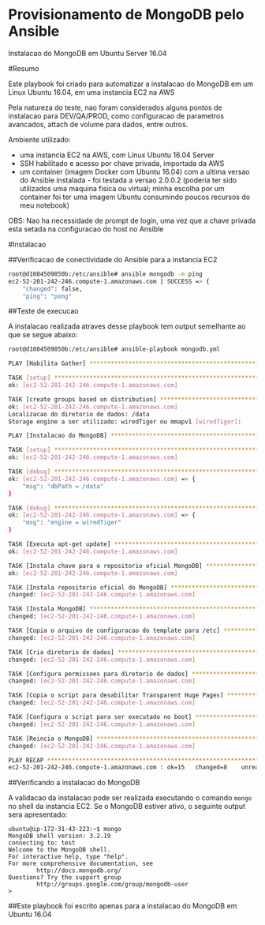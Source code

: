 # Provisionamento de MongoDB pelo Ansible
Instalacao do MongoDB em Ubuntu Server 16.04

#Resumo

Este playbook foi criado para automatizar a instalacao do MongoDB em um Linux Ubuntu 16.04, em uma instancia  EC2 na AWS

Pela natureza do teste, nao foram considerados alguns pontos de instalacao para DEV/QA/PROD, como configuracao de parametros avancados, attach de volume para dados, entre outros.

Ambiente utilizado:

* uma instancia EC2 na AWS, com Linux Ubuntu 16.04 Server
* SSH habilitado e acesso por chave privada, importada da AWS
* um container (imagem Docker com Ubuntu 16.04) com a ultima versao do Ansible instalada - foi testada a versao 2.0.0.2
  (poderia ter sido utilizados uma maquina fisica ou virtual; minha escolha por um container foi ter uma imagem Ubuntu consumindo poucos recursos do meu notebook) 

OBS: Nao ha necessidade de prompt de login, uma vez que a chave privada esta setada na configuracao do host no Ansible

#Instalacao

##Verificacao de conectividade do Ansible para a instancia EC2

```bash
root@d1084509850b:/etc/ansible# ansible mongodb -m ping
ec2-52-201-242-246.compute-1.amazonaws.com | SUCCESS => {
    "changed": false, 
    "ping": "pong"
```

##Teste de execucao

A instalacao realizada atraves desse playbook tem output semelhante ao que se segue abaixo:

```bash
root@d1084509850b:/etc/ansible# ansible-playbook mongodb.yml 

PLAY [Habilita Gather] *********************************************************

TASK [setup] *******************************************************************
ok: [ec2-52-201-242-246.compute-1.amazonaws.com]

TASK [create groups based on distribution] *************************************
ok: [ec2-52-201-242-246.compute-1.amazonaws.com]
Localizacao do diretorio de dados: /data
Storage engine a ser utilizado: wiredTiger ou mmapv1 [wiredTiger]: 

PLAY [Instalacao do MongoDB] ***************************************************

TASK [setup] *******************************************************************
ok: [ec2-52-201-242-246.compute-1.amazonaws.com]

TASK [debug] *******************************************************************
ok: [ec2-52-201-242-246.compute-1.amazonaws.com] => {
    "msg": "dbPath = /data"
}

TASK [debug] *******************************************************************
ok: [ec2-52-201-242-246.compute-1.amazonaws.com] => {
    "msg": "engine = wiredTiger"
}

TASK [Executa apt-get update] **************************************************
ok: [ec2-52-201-242-246.compute-1.amazonaws.com]

TASK [Instala chave para o repositorio oficial MongoDB] ************************
ok: [ec2-52-201-242-246.compute-1.amazonaws.com]

TASK [Instala repositorio oficial do MongoDB] **********************************
changed: [ec2-52-201-242-246.compute-1.amazonaws.com]

TASK [Instala MongoDB] *********************************************************
changed: [ec2-52-201-242-246.compute-1.amazonaws.com]

TASK [Copia o arquivo de configuracao do template para /etc] *******************
changed: [ec2-52-201-242-246.compute-1.amazonaws.com]

TASK [Cria diretorio de dados] *************************************************
changed: [ec2-52-201-242-246.compute-1.amazonaws.com]

TASK [Configura permissoes para diretorio de dados] ****************************
changed: [ec2-52-201-242-246.compute-1.amazonaws.com]

TASK [Copia o script para desabilitar Transparent Huge Pages] ******************
changed: [ec2-52-201-242-246.compute-1.amazonaws.com]

TASK [Configura o script para ser executado no boot] ***************************
changed: [ec2-52-201-242-246.compute-1.amazonaws.com]

TASK [Reincia o MongoDB] *******************************************************
changed: [ec2-52-201-242-246.compute-1.amazonaws.com]

PLAY RECAP *********************************************************************
ec2-52-201-242-246.compute-1.amazonaws.com : ok=15   changed=8    unreachable=0    failed=0 
```

##Verificando a instalacao do MongoDB

A validacao da instalacao pode ser realizada executando o comando `mongo` no shell da instancia EC2.
Se o MongoDB estiver ativo, o seguinte output sera apresentado:

```
ubuntu@ip-172-31-43-223:~$ mongo
MongoDB shell version: 3.2.19
connecting to: test
Welcome to the MongoDB shell.
For interactive help, type "help".
For more comprehensive documentation, see
        http://docs.mongodb.org/
Questions? Try the support group
        http://groups.google.com/group/mongodb-user
>
```

##Este playbook foi escrito apenas para a instalacao do MongoDB em Ubuntu 16.04 
